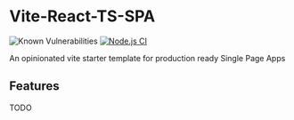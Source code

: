 # Vite-React-TS-SPA

![Known Vulnerabilities](https://snyk.io/test/github/AdiRishi/vite-react-ts-spa/badge.svg)
[![Node.js CI](https://github.com/AdiRishi/vite-react-ts-spa/actions/workflows/ci.yml/badge.svg)](https://github.com/AdiRishi/vite-react-ts-spa/actions/workflows/ci.yml)

An opinionated vite starter template for production ready Single Page Apps

## Features

TODO
